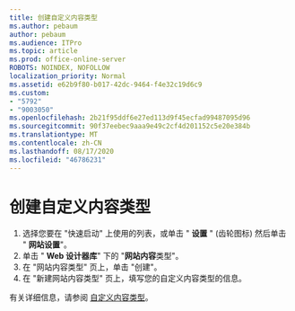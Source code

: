 ```yaml
---
title: 创建自定义内容类型
ms.author: pebaum
author: pebaum
ms.audience: ITPro
ms.topic: article
ms.prod: office-online-server
ROBOTS: NOINDEX, NOFOLLOW
localization_priority: Normal
ms.assetid: e62b9f80-b017-42dc-9464-f4e32c19d6c9
ms.custom:
- "5792"
- "9003050"
ms.openlocfilehash: 2b21f95ddf6e27ed113d9f45ecfad99487095d96
ms.sourcegitcommit: 90f37eebec9aaa9e49c2cf4d201152c5e20e384b
ms.translationtype: MT
ms.contentlocale: zh-CN
ms.lasthandoff: 08/17/2020
ms.locfileid: "46786231"
---
```

# <a name="create-custom-content-types"></a>创建自定义内容类型

1. 选择您要在 "快速启动" 上使用的列表，或单击 " **设置**  " (齿轮图标) 然后单击 "  **网站设置**"。
2. 单击 " **Web 设计器库**" 下的 "**网站内容**类型"。
3. 在 "网站内容类型" 页上，单击 "创建"。
4. 在 "新建网站内容类型" 页上，填写您的自定义内容类型的信息。

有关详细信息，请参阅  [自定义内容类型](https://support.microsoft.com/office/e1277a2e-a1e8-4473-9126-91a0647766e5#__toc323548991)。